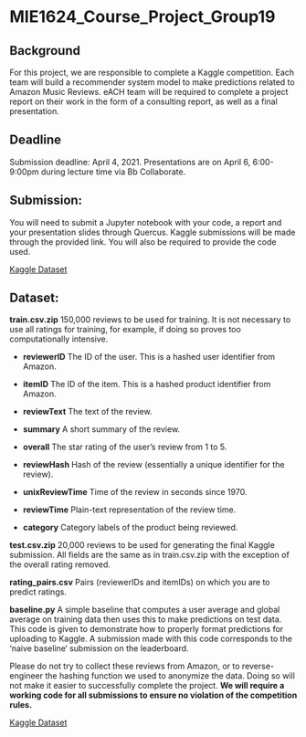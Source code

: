 # MIE1624_Course_Project_Group19
## Background
For this project, we are responsible to complete a Kaggle competition. Each team will build a recommender system model to make predictions related to Amazon Music Reviews. eACH team will be required to complete a project report on their work in the form of a consulting report, as well as a final presentation.

## Deadline
Submission deadline: April 4, 2021. Presentations are on April 6, 6:00-9:00pm during lecture time via Bb Collaborate.

## Submission:
You will need to submit a Jupyter notebook with your code, a report and your presentation slides through Quercus. Kaggle submissions will be made through the provided link. You will also be required to provide the code used.

[Kaggle Dataset](https://www.kaggle.com/c/mie1624winter2021/)

## Dataset:
**train.csv.zip** 150,000 reviews to be used for training. It is not necessary to use all ratings for training, for example, if doing so proves too computationally intensive.

   - **reviewerID** The ID of the user. This is a hashed user identifier from Amazon.
   
   - **itemID** The ID of the item. This is a hashed product identifier from Amazon.
   
   - **reviewText** The text of the review.
   
   - **summary** A short summary of the review.
   
   - **overall** The star rating of the user’s review from 1 to 5.
   
   - **reviewHash** Hash of the review (essentially a unique identifier for the review).
   
   - **unixReviewTime** Time of the review in seconds since 1970.
   
   - **reviewTime** Plain-text representation of the review time.
   
   - **category** Category labels of the product being reviewed.
   
**test.csv.zip** 20,000 reviews to be used for generating the final Kaggle submission. All fields are the same as in train.csv.zip with the exception of the overall rating removed.

**rating_pairs.csv** Pairs (reviewerIDs and itemIDs) on which you are to predict ratings.

**baseline.py** A simple baseline that computes a user average and global average on training data then uses this to make predictions on test data. This code is given to demonstrate how to properly format predictions for uploading to Kaggle. A submission made with this code corresponds to the ‘naive baseline‘ submission on the leaderboard.

Please do not try to collect these reviews from Amazon, or to reverse-engineer the hashing function we used to anonymize the data. Doing so will not make it easier to successfully complete the project. **We will require a working code for all submissions to ensure no violation of the competition rules.**

[Kaggle Dataset](https://www.kaggle.com/c/mie1624winter2021/)

